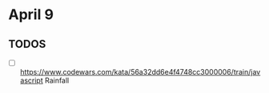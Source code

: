 # April 9

## TODOS

- [ ] https://www.codewars.com/kata/56a32dd6e4f4748cc3000006/train/javascript Rainfall

